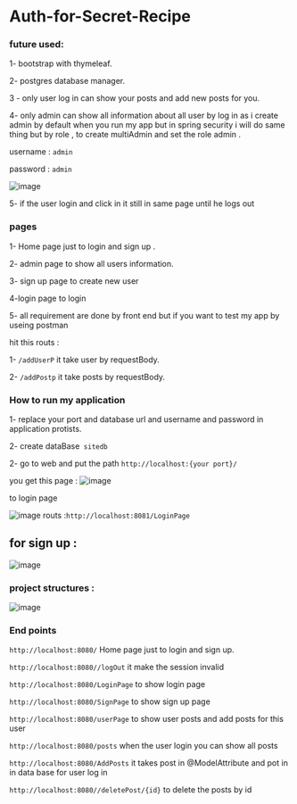 # Auth-for-Secret-Recipe
### future used:
1- bootstrap with thymeleaf.

2- postgres database manager.

3 - only user log in can show your posts and add new posts for you.

4- only admin can show all information about all user by log in as 
i create admin by default when you run my app but in spring security i will do same thing but by role , to create multiAdmin and set the role admin .

username : `admin`

password : `admin`

![image](https://user-images.githubusercontent.com/97642724/160591073-33cc94d5-9af0-4d5d-860a-0c0ee08bb546.png)

5- if the user login and click in it still in same page until he logs out
### pages
1- Home page just to login and sign up .

2- admin page to show all users information.

3- sign up page to create new user 

4-login page to login 

5- all requirement are done by front end but if you want to test my app by useing postman 

hit this routs : 

1- `/addUserP` it take user by requestBody.

2- `/addPostp` it take posts by requestBody.

### How to run my application
1- replace your port and database url and username and password in application protists.

2- create dataBase` sitedb`

2- go to web and put the path `http://localhost:{your port}/`

you get this page :
![image](https://user-images.githubusercontent.com/97642724/160587977-e99ea65a-f13e-4040-96ea-194da37e210e.png)

to login page

![image](https://user-images.githubusercontent.com/97642724/160589266-6d696c50-b72a-43f2-b720-4b3504914acb.png)
routs :`http://localhost:8081/LoginPage`
## for sign up :
![image](https://user-images.githubusercontent.com/97642724/160589135-776d9cd2-cbca-4204-8bf2-47e7cab10e1e.png)

### project structures :
![image](https://user-images.githubusercontent.com/97642724/160589792-1dd8c7b6-f45e-4216-b25a-0f2514b3cffa.png)
### End points
`http://localhost:8080/` Home page just to login and sign up.

`http://localhost:8080//logOut` it make the session invalid

`http://localhost:8080/LoginPage`  to show login page

`http://localhost:8080/SignPage` to show sign up page

`http://localhost:8080/userPage` to show user posts and add posts for this user

`http://localhost:8080/posts` when the user login you can show all posts 

`http://localhost:8080/AddPosts` it takes post in @ModelAttribute and pot in in data base for user log in

`http://localhost:8080//deletePost/{id}` to delete the posts by id 



